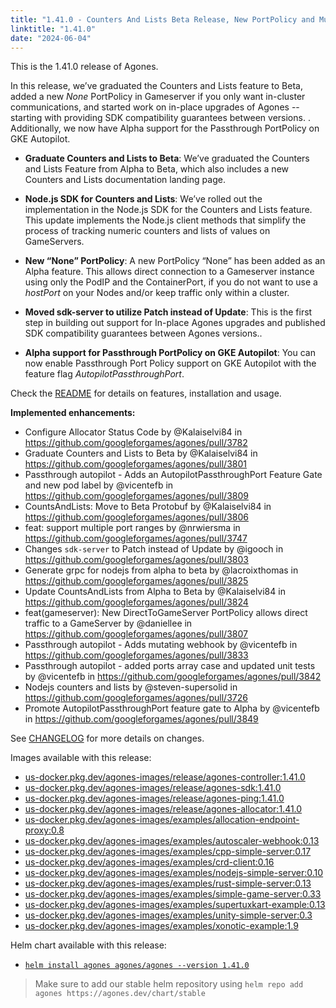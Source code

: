 ```yaml
---
title: "1.41.0 - Counters And Lists Beta Release, New PortPolicy and Multiple Feature Added!"
linktitle: "1.41.0"
date: "2024-06-04"
---
```


This is the 1.41.0 release of Agones.

In this release, we’ve graduated the Counters and Lists feature to Beta, added a new _None_ PortPolicy in Gameserver if you only want in-cluster communications, and started work on in-place upgrades of Agones -- starting with providing SDK compatibility guarantees between versions. . Additionally, we now have Alpha support for the Passthrough PortPolicy on GKE Autopilot.

- **Graduate Counters and Lists to Beta**: We’ve graduated  the Counters and Lists Feature from Alpha to Beta,  which also includes a new Counters and Lists documentation landing page.

- **Node.js SDK for Counters and Lists**: We’ve rolled out the implementation in the Node.js SDK for the Counters and Lists feature. This update implements the Node.js client methods that simplify the process of tracking numeric counters and lists of values on GameServers.

- **New “None” PortPolicy**: A new PortPolicy “None” has been added as an Alpha feature. This allows direct connection to a Gameserver instance using only the PodIP and the ContainerPort, if you do not want to use a _hostPort_ on your Nodes and/or keep traffic only within a cluster.

- **Moved sdk-server to utilize Patch instead of Update**: This is the first step in building out support for In-place Agones upgrades and published SDK compatibility guarantees between Agones versions..

- **Alpha support for Passthrough PortPolicy on GKE Autopilot**: You can now enable Passthrough Port Policy support on GKE Autopilot with the feature flag _AutopilotPassthroughPort_.

Check the <a href="https://github.com/googleforgames/agones/tree/release-1.41.0" >README</a> for details on features, installation and usage.

**Implemented enhancements:**
- Configure Allocator Status Code by @Kalaiselvi84 in https://github.com/googleforgames/agones/pull/3782
- Graduate Counters and Lists to Beta by @Kalaiselvi84 in https://github.com/googleforgames/agones/pull/3801
- Passthrough autopilot - Adds an AutopilotPassthroughPort Feature Gate and new pod label by @vicentefb in https://github.com/googleforgames/agones/pull/3809
- CountsAndLists: Move to Beta Protobuf by @Kalaiselvi84 in https://github.com/googleforgames/agones/pull/3806
- feat: support multiple port ranges by @nrwiersma in https://github.com/googleforgames/agones/pull/3747
- Changes `sdk-server` to Patch instead of Update by @igooch in https://github.com/googleforgames/agones/pull/3803
- Generate grpc for nodejs from alpha to beta by @lacroixthomas in https://github.com/googleforgames/agones/pull/3825
- Update CountsAndLists from Alpha to Beta by @Kalaiselvi84 in https://github.com/googleforgames/agones/pull/3824
- feat(gameserver): New DirectToGameServer PortPolicy allows direct traffic to a GameServer by @daniellee in https://github.com/googleforgames/agones/pull/3807
- Passthrough autopilot - Adds mutating webhook by @vicentefb in https://github.com/googleforgames/agones/pull/3833
- Passthrough autopilot - added ports array case and updated unit tests by @vicentefb in https://github.com/googleforgames/agones/pull/3842
- Nodejs counters and lists by @steven-supersolid in https://github.com/googleforgames/agones/pull/3726
- Promote AutopilotPassthroughPort feature gate to Alpha by @vicentefb in https://github.com/googleforgames/agones/pull/3849

See <a href="https://github.com/googleforgames/agones/blob/release-1.41.0/CHANGELOG.md" >CHANGELOG</a> for more details on changes.

Images available with this release:

- [us-docker.pkg.dev/agones-images/release/agones-controller:1.41.0](https://us-docker.pkg.dev/agones-images/release/agones-controller:1.41.0)
- [us-docker.pkg.dev/agones-images/release/agones-sdk:1.41.0](https://us-docker.pkg.dev/agones-images/release/agones-sdk:1.41.0)
- [us-docker.pkg.dev/agones-images/release/agones-ping:1.41.0](https://us-docker.pkg.dev/agones-images/release/agones-ping:1.41.0)
- [us-docker.pkg.dev/agones-images/release/agones-allocator:1.41.0](https://us-docker.pkg.dev/agones-images/release/agones-allocator:1.41.0)
- [us-docker.pkg.dev/agones-images/examples/allocation-endpoint-proxy:0.8](https://us-docker.pkg.dev/agones-images/examples/allocation-endpoint-proxy:0.8)
- [us-docker.pkg.dev/agones-images/examples/autoscaler-webhook:0.13](https://us-docker.pkg.dev/agones-images/examples/autoscaler-webhook:0.13)
- [us-docker.pkg.dev/agones-images/examples/cpp-simple-server:0.17](https://us-docker.pkg.dev/agones-images/examples/cpp-simple-server:0.17)
- [us-docker.pkg.dev/agones-images/examples/crd-client:0.16](https://us-docker.pkg.dev/agones-images/examples/crd-client:0.16)
- [us-docker.pkg.dev/agones-images/examples/nodejs-simple-server:0.10](https://us-docker.pkg.dev/agones-images/examples/nodejs-simple-server:0.10)
- [us-docker.pkg.dev/agones-images/examples/rust-simple-server:0.13](https://us-docker.pkg.dev/agones-images/examples/rust-simple-server:0.13)
- [us-docker.pkg.dev/agones-images/examples/simple-game-server:0.33](https://us-docker.pkg.dev/agones-images/examples/simple-game-server:0.33)
- [us-docker.pkg.dev/agones-images/examples/supertuxkart-example:0.13](https://us-docker.pkg.dev/agones-images/examples/supertuxkart-example:0.13)
- [us-docker.pkg.dev/agones-images/examples/unity-simple-server:0.3](https://us-docker.pkg.dev/agones-images/examples/unity-simple-server:0.3)
- [us-docker.pkg.dev/agones-images/examples/xonotic-example:1.9](https://us-docker.pkg.dev/agones-images/examples/xonotic-example:1.9)

Helm chart available with this release:

- <a href="https://agones.dev/chart/stable/agones-1.41.0.tgz" >
  <code>helm install agones agones/agones --version 1.41.0</code></a>

> Make sure to add our stable helm repository using `helm repo add agones https://agones.dev/chart/stable`